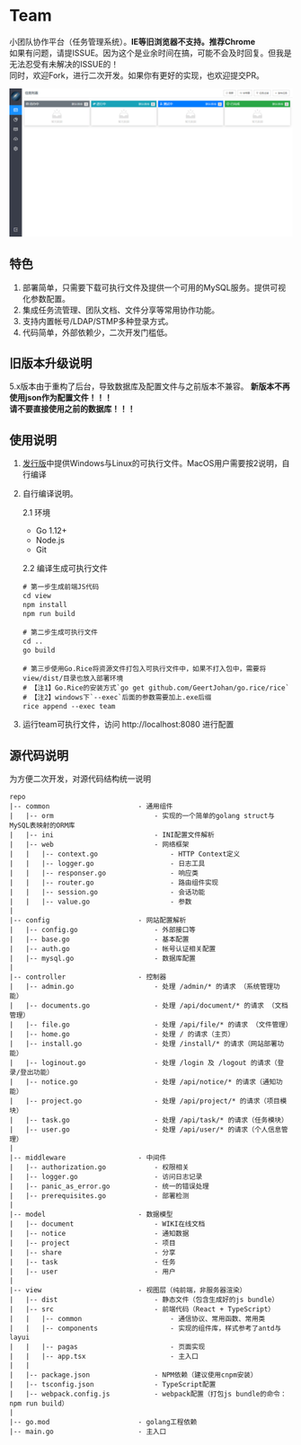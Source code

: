 # Team

小团队协作平台（任务管理系统）。**IE等旧浏览器不支持。推荐Chrome**  
如果有问题，请提ISSUE。因为这个是业余时间在搞，可能不会及时回复。但我是无法忍受有未解决的ISSUE的！  
同时，欢迎Fork，进行二次开发。如果你有更好的实现，也欢迎提交PR。  

![预览](./screenshot.png)

## 特色

1. 部署简单，只需要下载可执行文件及提供一个可用的MySQL服务。提供可视化参数配置。
2. 集成任务流管理、团队文档、文件分享等常用协作功能。
3. 支持内置帐号/LDAP/STMP多种登录方式。
4. 代码简单，外部依赖少，二次开发门槛低。

## 旧版本升级说明

5.x版本由于重构了后台，导致数据库及配置文件与之前版本不兼容。
**新版本不再使用json作为配置文件！！！**  
**请不要直接使用之前的数据库！！！**

## 使用说明

1. [发行版](https://gitee.com/love_linger/Team/releases)中提供Windows与Linux的可执行文件。MacOS用户需要按2说明，自行编译

2. 自行编译说明。  

    2.1 环境

    * Go 1.12+  
    * Node.js
    * Git  

    2.2 编译生成可执行文件

    ```shell
    # 第一步生成前端JS代码
    cd view
    npm install
    npm run build

    # 第二步生成可执行文件
    cd ..
    go build

    # 第三步使用Go.Rice将资源文件打包入可执行文件中，如果不打入包中，需要将view/dist/目录也放入部署环境
    # 【注1】Go.Rice的安装方式`go get github.com/GeertJohan/go.rice/rice`
    # 【注2】windows下`--exec`后面的参数需要加上.exe后缀
    rice append --exec team
    ```

3. 运行team可执行文件，访问 http://localhost:8080 进行配置

## 源代码说明

为方便二次开发，对源代码结构统一说明

    repo
    |-- common                      - 通用组件
    |   |-- orm                         - 实现的一个简单的golang struct与MySQL表映射的ORM库
    |   |-- ini                         - INI配置文件解析
    |   |-- web                         - 网络框架
    |   |   |-- context.go                  - HTTP Context定义
    |   |   |-- logger.go                   - 日志工具
    |   |   |-- responser.go                - 响应类
    |   |   |-- router.go                   - 路由组件实现
    |   |   |-- session.go                  - 会话功能
    |   |   |-- value.go                    - 参数
    |
    |-- config                      - 网站配置解析
    |   |-- config.go                   - 外部接口等
    |   |-- base.go                     - 基本配置
    |   |-- auth.go                     - 帐号认证相关配置
    |   |-- mysql.go                    - 数据库配置
    |
    |-- controller                  - 控制器
    |   |-- admin.go                    - 处理 /admin/* 的请求 （系统管理功能）
    |   |-- documents.go                - 处理 /api/document/* 的请求 （文档管理）
    |   |-- file.go                     - 处理 /api/file/* 的请求 （文件管理）
    |   |-- home.go                     - 处理 / 的请求（主页）
    |   |-- install.go                  - 处理 /install/* 的请求（网站部署功能）
    |   |-- loginout.go                 - 处理 /login 及 /logout 的请求（登录/登出功能）
    |   |-- notice.go                   - 处理 /api/notice/* 的请求（通知功能）
    |   |-- project.go                  - 处理 /api/project/* 的请求（项目模块）
    |   |-- task.go                     - 处理 /api/task/* 的请求（任务模块）
    |   |-- user.go                     - 处理 /api/user/* 的请求（个人信息管理）
    |
    |-- middleware                  - 中间件
    |   |-- authorization.go            - 权限相关
    |   |-- logger.go                   - 访问日志记录
    |   |-- panic_as_error.go           - 统一的错误处理
    |   |-- prerequisites.go            - 部署检测
    |
    |-- model                       - 数据模型
    |   |-- document                    - WIKI在线文档
    |   |-- notice                      - 通知数据
    |   |-- project                     - 项目
    |   |-- share                       - 分享
    |   |-- task                        - 任务
    |   |-- user                        - 用户
    |
    |-- view                        - 视图层（纯前端，非服务器渲染）
    |   |-- dist                        - 静态文件（包含生成好的js bundle）
    |   |-- src                         - 前端代码（React + TypeScript）
    |   |   |-- common                      - 通信协议、常用函数、常用类
    |   |   |-- components                  - 实现的组件库，样式参考了antd与layui
    |   |   |-- pagas                       - 页面实现
    |   |   |-- app.tsx                     - 主入口
    |   |
    |   |-- package.json                - NPM依赖（建议使用cnpm安装）
    |   |-- tsconfig.json               - TypeScript配置
    |   |-- webpack.config.js           - webpack配置（打包js bundle的命令：npm run build）
    |
    |-- go.mod                      - golang工程依赖
    |-- main.go                     - 主入口







